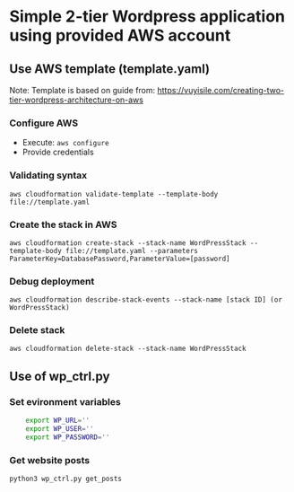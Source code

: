 # Simple 2-tier Wordpress application using provided AWS account

## Use AWS template (template.yaml)
Note: Template is based on guide from: https://vuyisile.com/creating-two-tier-wordpress-architecture-on-aws

### Configure AWS
* Execute: `aws configure`
* Provide credentials

### Validating syntax
`aws cloudformation validate-template --template-body file://template.yaml`

### Create the stack in AWS
`aws cloudformation create-stack --stack-name WordPressStack --template-body file://template.yaml --parameters ParameterKey=DatabasePassword,ParameterValue=[password]`

### Debug deployment
`aws cloudformation describe-stack-events --stack-name [stack ID] (or WordPressStack)`

### Delete stack
`aws cloudformation delete-stack --stack-name WordPressStack`

## Use of wp_ctrl.py

### Set evironment variables
```bash
    export WP_URL=''
    export WP_USER=''
    export WP_PASSWORD=''
```

### Get website posts
`python3 wp_ctrl.py get_posts`


